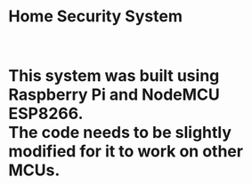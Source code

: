 <h1>Home Security System<h1>
<br />
This system was built using Raspberry Pi and NodeMCU ESP8266.<br/>
The code needs to be slightly modified for it to work on other MCUs.
